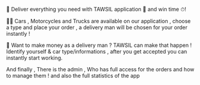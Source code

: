 🚨 Deliver everything you need with TAWSIL application 📱 and win time ⏱!

🚶‍♂️ Cars , Motorcycles and Trucks are available on our application , choose a type and place your order , a delivery man will be chosen for your order instantly !

🚗 Want to make money as a delivery man ? TAWSIL can make that happen ! Identify yourself & car type/informations , after you get accepted you can instantly start working.

And finally , There is the admin , Who has full access for the orders and how to manage them ! and also the full statistics of the app
